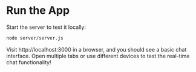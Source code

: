 # Run the App
Start the server to test it locally:

```bash
node server/server.js
```

Visit http://localhost:3000 in a browser, and you should see a basic chat interface. Open multiple tabs or use different devices to test the real-time chat functionality!